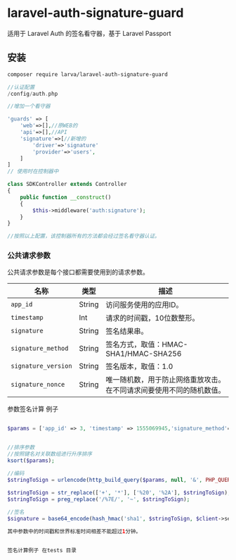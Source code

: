 # laravel-auth-signature-guard

适用于 Laravel Auth 的签名看守器，基于 Laravel Passport

## 安装 

```bash
composer require larva/laravel-auth-signature-guard
```

```php
//认证配置
/config/auth.php

//增加一个看守器

'guards' => [
	'web'=>[],//原WEB的
	'api'=>[],//API
	'signature'=>[//新增的
		'driver'=>'signature'
		'provider'=>'users',
	]
]
// 使用时在控制器中

class SDKController extends Controller
{
    public function __construct()
    {
        $this->middleware('auth:signature');
    }
}

//按照以上配置，该控制器所有的方法都会经过签名看守器认证。

```


### 公共请求参数

公共请求参数是每个接口都需要使用到的请求参数。

| 名称 | 类型 | 描述 |
| ------------- | ----------- | ----------- |
| `app_id` | String | 访问服务使用的应用ID。 |
| `timestamp` | Int | 请求的时间戳，10位数整形。 |
| `signature` | String | 签名结果串。 |
| `signature_method` | String | 签名方式，取值：HMAC-SHA1/HMAC-SHA256 |
| `signature_version` | String | 签名版本，取值：1.0 |
| `signature_nonce` | String | 唯一随机数，用于防止网络重放攻击。在不同请求间要使用不同的随机数值。 |




参数签名计算 例子

```php

$params = ['app_id' => 3, 'timestamp' => 1555069945,'signature_method'=>'HMAC-SHA1','signature_version'=>'1.0','signature_nonce'=>'rakdienakdig'];


//排序参数
//按照键名对关联数组进行升序排序
ksort($params);

//编码
$stringToSign = urlencode(http_build_query($params, null, '&', PHP_QUERY_RFC3986));

$stringToSign = str_replace(['+', '*'], ['%20', '%2A'], $stringToSign);
$stringToSign = preg_replace('/%7E/', '~', $stringToSign);
        
//签名
$signature = base64_encode(hash_hmac('sha1', $stringToSign, $client->secret.'&', true));

其中参数中的时间戳和世界标准时间相差不能超过1分钟。


签名计算例子 在tests 目录
```


